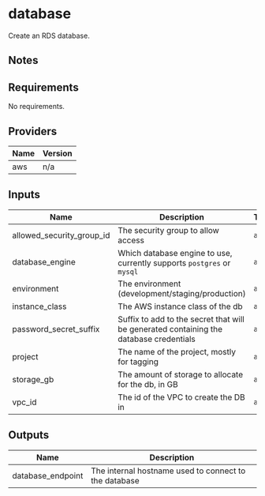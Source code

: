 # database

Create an RDS database.

## Notes

<!-- BEGINNING OF PRE-COMMIT-TERRAFORM DOCS HOOK -->
## Requirements

No requirements.

## Providers

| Name | Version |
|------|---------|
| aws | n/a |

## Inputs

| Name | Description | Type | Default | Required |
|------|-------------|------|---------|:--------:|
| allowed\_security\_group\_id | The security group to allow access | `any` | n/a | yes |
| database\_engine | Which database engine to use, currently supports `postgres` or `mysql` | `any` | n/a | yes |
| environment | The environment (development/staging/production) | `any` | n/a | yes |
| instance\_class | The AWS instance class of the db | `any` | n/a | yes |
| password\_secret\_suffix | Suffix to add to the secret that will be generated containing the database credentials | `any` | n/a | yes |
| project | The name of the project, mostly for tagging | `any` | n/a | yes |
| storage\_gb | The amount of storage to allocate for the db, in GB | `any` | n/a | yes |
| vpc\_id | The id of the VPC to create the DB in | `any` | n/a | yes |

## Outputs

| Name | Description |
|------|-------------|
| database\_endpoint | The internal hostname used to connect to the database |

<!-- END OF PRE-COMMIT-TERRAFORM DOCS HOOK -->
